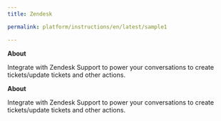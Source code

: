 ```yaml
---
title: Zendesk

permalink: platform/instructions/en/latest/sample1

---
```


<container>

**About**

Integrate with Zendesk Support to power your conversations to create tickets/update tickets and other actions.
  
  
**About**

Integrate with Zendesk Support to power your conversations to create tickets/update tickets and other actions.
  
  
</container>
  


